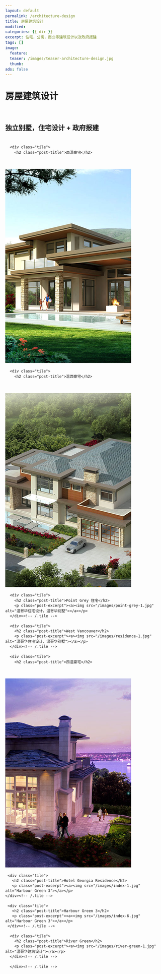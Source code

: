 ```yaml
---
layout: default
permalink: /architecture-design
title: 房屋建筑设计
modified:
categories: {{ dir }}
excerpt: 住宅，公寓，商业等建筑设计以及政府报建
tags: []
image:
  feature:
  teaser: /images/teaser-architecture-design.jpg
  thumb:
ads: false  
---
```


<div class="page-lead" style="background-image:url(/images/wood-texture-1600x800.jpg)">
  <div class="wrap page-lead-content">
    <h1>房屋建筑设计</h1>
    <h2>独立别墅，住宅设计 + 政府报建</h2>
  </div><!-- /.page-lead-content -->
</div><!-- /.page-lead -->

<div id="page-wrapper">
      <!--[if lt IE 9]><div class="upgrade notice-warning"><strong>Your browser is quite old!</strong> Why not <a href="http://whatbrowser.org/">upgrade to a newer one</a> to better enjoy this site?</div><![endif]-->

<div id="main" role="main">
  <div class="wrap">
    <div class="page-title">
    <h1></h1>
    </div>

<div class="archive-wrap">
  <div class="page-content">

      <div class="tile">
        <h2 class="post-title">西温豪宅</h2>
        <p class="post-excerpt"><a><img src="/images/Groveland_02.jpg" alt="西温哥华住宅设计，西温哥华别墅"></a></p>
      </div><!-- /.tile -->

      <div class="tile">
        <h2 class="post-title">温西豪宅</h2>
        <p class="post-excerpt"><a><img src="/images/index-2.jpg" alt="温哥华西区豪华住宅设计，温哥华西区别墅"></a></p>
      </div><!-- /.tile -->

      <div class="tile">
        <h2 class="post-title">Point Grey 住宅</h2>
        <p class="post-excerpt"><a><img src="/images/point-grey-1.jpg" alt="温哥华住宅设计，温哥华别墅"></a></p>
      </div><!-- /.tile -->

      <div class="tile">
        <h2 class="post-title">West Vancouver</h2>
        <p class="post-excerpt"><a><img src="/images/residence-1.jpg" alt="温哥华住宅设计，温哥华别墅"></a></p>
      </div><!-- /.tile -->

      <div class="tile">
        <h2 class="post-title">西温豪宅</h2>
        <p class="post-excerpt"><a><img src="/images/residence-2.jpg" alt="西温哥华住宅设计，西温哥华别墅"></a></p>

     <div class="tile">
       <h2 class="post-title">Hotel Georgia Residence</h2>
       <p class="post-excerpt"><a><img src="/images/index-1.jpg" alt="Harbour Green 3"></a></p>
    </div><!-- /.tile -->

     <div class="tile">
       <h2 class="post-title">Harbour Green 3</h2>
       <p class="post-excerpt"><a><img src="/images/index-6.jpg" alt="Harbour Green 3"></a></p>
     </div><!-- /.tile -->
 
      <div class="tile">
        <h2 class="post-title">River Green</h2>
        <p class="post-excerpt"><a><img src="/images/river-green-1.jpg" alt="温哥华建筑设计"></a></p>
      </div><!-- /.tile -->

      </div><!-- /.tile -->
  </div><!-- /.page-content -->
</div><!-- /.archive-wrap -->
</div><!-- /wrap -->
</div><!-- /main -->
</div> <!-- /page-wrapper -->
